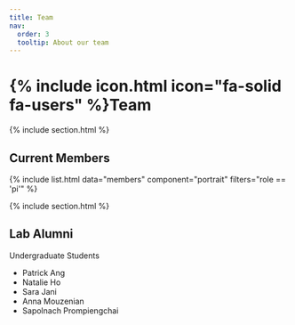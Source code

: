 ```yaml
---
title: Team
nav:
  order: 3
  tooltip: About our team
---
```


# {% include icon.html icon="fa-solid fa-users" %}Team

{% include section.html %}

## Current Members

{% include list.html data="members" component="portrait" filters="role == 'pi'" %}

{% include section.html %}

## Lab Alumni
Undergraduate Students
- Patrick Ang
- Natalie Ho
- Sara Jani
- Anna Mouzenian
- Sapolnach Prompiengchai

